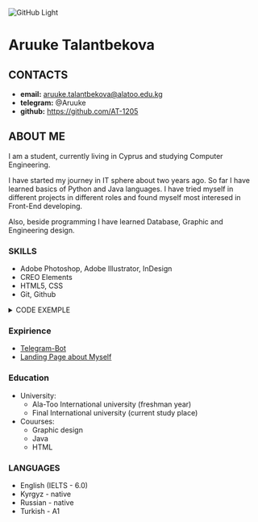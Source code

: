 ![GitHub Light](https://github.com/github-light.png#gh-dark-mode-only)
# Aruuke Talantbekova

## CONTACTS

- **email:** aruuke.talantbekova@alatoo.edu.kg
- **telegram:** @Aruuke
- **github:** https://github.com/AT-1205


## ABOUT ME

I am a student, currently living in Cyprus and studying Computer Engineering. 

I have started my journey in IT sphere about two years ago. So far I have learned basics of Python and Java languages. I have tried myself in different projects in different roles and found myself most interesed in Front-End developing.

Also, beside programming I have learned Database, Graphic and Engineering design.

### SKILLS

- Adobe Photoshop, Adobe Illustrator, InDesign
- CREO Elements
- HTML5, CSS
- Git, Github

<details><summary>CODE EXEMPLE</summary>
<p>

#### JavaScript CodeWars 

```ruby
    function maskify(cc) {
        if (cc.length > 4) {
             let result = '';
             for (let i = 1; i <= 4; i++) {
                  result = `${cc[cc.length - i]}${result}`;
             }
             return ('#'.repeat(cc.length - 4) + result);
        } else {
             return cc;
        }
   }
````

</p>
</details>

### Expirience

- [Telegram-Bot](https://github.com/AT-1205/Bot)
- [Landing Page about Myself](https://github.com/AT-1205/MidtermWEB)

### Education

- University: 
     - Ala-Too International university (freshman year)
     - Final International university (current study place)
- Couurses:
     - Graphic design
     - Java
     - HTML

### LANGUAGES

- English (IELTS - 6.0)
- Kyrgyz - native
- Russian - native
- Turkish - A1
